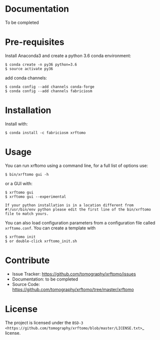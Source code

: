 Documentation
=============

To be completed


Pre-requisites
==============

Install Anaconda3 and create a python 3.6 conda environment:

    $ conda create -n py36 python=3.6
    $ source activate py36
    
add conda channels:

    $ conda config --add channels conda-forge
    $ conda config --add channels fabriciosm

Installation
============

Install with: 

    $ conda install -c fabriciosm xrftomo 

Usage
=====

You can run xrftomo using a command line, for a full list of options use: 

    $ bin/xrftomo gui -h

or a GUI with:

    $ xrftomo gui
    $ xrftomo gui --experimental

```
If your python installation is in a location different from #!/usr/bin/env python please edit the first line of the bin/xrftomo file to match yours.
```

You can also load configuration parameters from a configuration file called
`xrftomo.conf`. You can create a template with

    $ xrftomo init
    $ or double-click xrftomo_init.sh

Contribute
==========

* Issue Tracker: https://github.com/tomography/xrftomo/issues
* Documentation: to be completed
* Source Code: https://github.com/tomography/xrftomo/tree/master/xrftomo

License
=======

The project is licensed under the 
`BSD-3 <https://github.com/tomography/xrftomo/blob/master/LICENSE.txt>`_ license.
